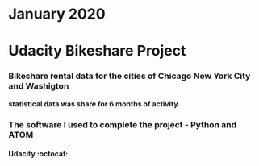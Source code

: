 # January 2020
 

## <h1>Udacity Bikeshare Project</h>
 

### <p> Bikeshare rental data for the cities of <strong> Chicago <strong> New York City and <strong> Washigton <br>
statistical data was share for 6 months of activity.


### The software I used to complete the project - Python and ATOM 
 

#### Udacity :octocat:
 

